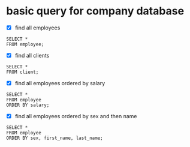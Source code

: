 # basic query for company database

- [x] find all employees

```
SELECT *
FROM employee;
```

- [x] find all clients

```
SELECT *
FROM client;
```

- [x] find all employees ordered by salary

```
SELECT *
FROM employee
ORDER BY salary;
```

- [x] find all employees ordered by sex and then name

```
SELECT *
FROM employee
ORDER BY sex, first_name, last_name;
```
